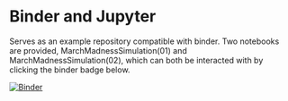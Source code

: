 # Binder and Jupyter
Serves as an example repository compatible with binder. Two notebooks are provided, MarchMadnessSimulation(01) and MarchMadnessSimulation(02), which can both be interacted with by clicking the binder badge below.


[![Binder](https://mybinder.org/badge_logo.svg)](https://mybinder.org/v2/gh/phesse001/march_madness_jupyter/master)
